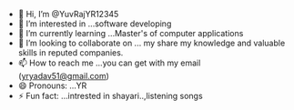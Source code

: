 - 👋 Hi, I’m @YuvRajYR12345
- 👀 I’m interested in ...software developing  
- 🌱 I’m currently learning ...Master's of computer applications
- 💞️ I’m looking to collaborate on ... my share my knowledge and valuable skills in reputed companies.
- 📫 How to reach me ...you can get with my email (yryadav51@gmail.com)
- 😄 Pronouns: ...YR
- ⚡ Fun fact: ...intrested in shayari..,listening songs

<!---
YuvRajYR12345/YuvRajYR12345 is a ✨ special ✨ repository because its `README.md` (this file) appears on your GitHub profile.
You can click the Preview link to take a look at your changes.
--->
